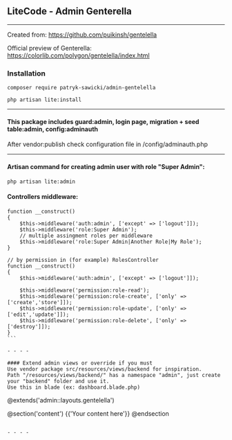 ## LiteCode - Admin Genterella

- - - -
Created from: https://github.com/puikinsh/gentelella

Official preview of Genterella: https://colorlib.com/polygon/gentelella/index.html

### Installation
```` 
composer require patryk-sawicki/admin-gentelella 
````

```` 
php artisan lite:install 
````

- - - -

#### This package includes guard:admin, login page, migration + seed table:admin, config:adminauth
After vendor:publish check configuration file in /config/adminauth.php

- - - - 

#### Artisan command for creating admin user with role "Super Admin":
````
php artisan lite:admin
````

#### Controllers middleware:
````
function __construct()
{
    $this->middleware('auth:admin', ['except' => ['logout']]);
    $this->middleware('role:Super Admin');
    // multiple assingment roles per middleware
    $this->middleware('role:Super Admin|Another Role|My Role');
}

// by permission in (for example) RolesController
function __construct()
{
    $this->middleware('auth:admin', ['except' => ['logout']]);

    $this->middleware('permission:role-read');
    $this->middleware('permission:role-create', ['only' => ['create','store']]);
    $this->middleware('permission:role-update', ['only' => ['edit','update']]);
    $this->middleware('permission:role-delete', ['only' => ['destroy']]);
}
```

- - - -

#### Extend admin views or override if you must
Use vendor package src/resources/views/backend for inspiration.
Path "/resources/views/backend/" has a namespace "admin", just create your "backend" folder and use it.
Use this in blade (ex: dashboard.blade.php)
````
@extends('admin::layouts.gentelella')

@section('content')
    {{'Your content here'}}
@endsection
````

- - - -

